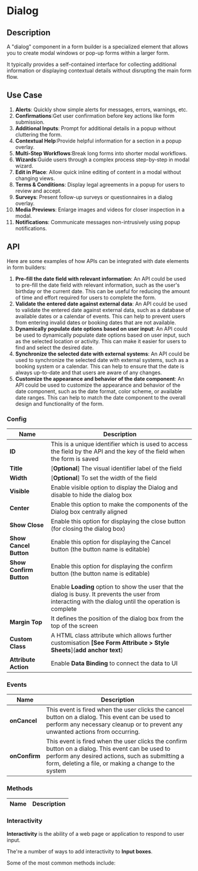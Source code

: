 # Dialog

## Description

A "dialog" component in a form builder is a specialized element that allows you to create modal windows or pop-up forms within a larger form.

It typically provides a self-contained interface for collecting additional information or displaying contextual details without disrupting the main form flow.

## Use Case

1. **Alerts**: Quickly show simple alerts for messages, errors, warnings, etc.
2. **Confirmations**:Get user confirmation before key actions like form submission.
3. **Additional Inputs**: Prompt for additional details in a popup without cluttering the form.
4. **Contextual Help**:Provide helpful information for a section in a popup overlay.
5. **Multi-Step Workflows**:Break long forms into shorter modal workflows.
6. **Wizards**:Guide users through a complex process step-by-step in modal wizard.
7. **Edit in Place**: Allow quick inline editing of content in a modal without changing views.
8. **Terms & Conditions**: Display legal agreements in a popup for users to review and accept.
9. **Surveys**: Present follow-up surveys or questionnaires in a dialog overlay.
10. **Media Previews**: Enlarge images and videos for closer inspection in a modal.
11. **Notifications**: Communicate messages non-intrusively using popup notifications.

## API

Here are some examples of how APIs can be integrated with date elements in form builders:

1. **Pre-fill the date field with relevant information**: An API could be used to pre-fill the date field with relevant information, such as the user's birthday or the current date. This can be useful for reducing the amount of time and effort required for users to complete the form.
2. **Validate the entered date against external data**: An API could be used to validate the entered date against external data, such as a database of available dates or a calendar of events. This can help to prevent users from entering invalid dates or booking dates that are not available.
3. **Dynamically populate date options based on user input**: An API could be used to dynamically populate date options based on user input, such as the selected location or activity. This can make it easier for users to find and select the desired date.
4. **Synchronize the selected date with external systems**: An API could be used to synchronize the selected date with external systems, such as a booking system or a calendar. This can help to ensure that the date is always up-to-date and that users are aware of any changes.
5. **Customize the appearance and behavior of the date component**: An API could be used to customize the appearance and behavior of the date component, such as the date format, color scheme, or available date ranges. This can help to match the date component to the overall design and functionality of the form.

### Config

| **Name**|**Description**|
|---------------|----------------------------------------------------------------------------------------------------------------------------------------|
|**ID**| This is a unique identifier which is used to access the field by the API and the key of the field when the form is saved |
|**Title**| [**Optional**] The visual identifier label of the field|
|**Width**| [**Optional**] To set the width of the field|
|**Visible**|Enable visible option to display the Dialog and disable to hide the dialog box|
|**Center**| Enable this option to make the components of the Dialog box centrally aligned|
|**Show Close**| Enable this option for displaying the close button (for closing the dialog box)|
|**Show Cancel Button**| Enable this option for displaying the Cancel button (the button name is editable)|
|**Show Confirm Button**| Enable this option for displaying the confirm button (the button name is editable)|
|| Enable **Loading** option to show the user that the dialog is busy. It prevents the user from interacting with the dialog until the operation is complete|
|**Margin Top**|It defines the position of the dialog box from the top of the screen|
|**Custom Class**| A HTML class attribute which allows further customisation **[See Form Attribute > Style Sheets**](**add anchor text**)|
|**Attribute Action**|Enable **Data Binding** to connect the data to UI|

### Events

| **Name**| **Description**|
|----------------------|---------------------------------------------------------------------|
| **onCancel**| This event is fired when the user clicks the cancel button on a dialog. This event can be used to perform any necessary cleanup or to prevent any unwanted actions from occurring.|
| **onConfirm**| This event is fired when the user clicks the confirm button on a dialog. This event can be used to perform any desired actions, such as submitting a form, deleting a file, or making a change to the system|

### Methods

| **Name**| **Description**|
|----------------------|---------------------------------------------------------------------|

### Interactivity

**Interactivity** is the ability of a web page or application to respond to user input.

The're a number of ways to add interactivity to **Input boxes**.

Some of the most common methods include:

